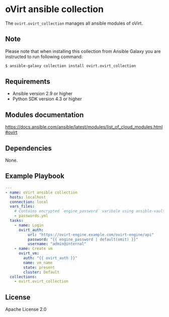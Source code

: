 oVirt ansible collection
====================================

The `ovirt.ovirt_collection` manages all ansible modules of oVirt.

Note
----
Please note that when installing this collection from Ansible Galaxy you are instructed to run following command:

```bash
$ ansible-galaxy collection install ovirt.ovirt_collection
```


Requirements
------------

 * Ansible version 2.9 or higher
 * Python SDK version 4.3 or higher

Modules documentation
--------------
https://docs.ansible.com/ansible/latest/modules/list_of_cloud_modules.html#ovirt

Dependencies
------------

None.

Example Playbook
----------------

```yaml
---
- name: oVirt ansible collection
  hosts: localhost
  connection: local
  vars_files:
    # Contains encrypted `engine_password` varibale using ansible-vault
    - passwords.yml
  tasks:
    - name: Login
      ovirt_auth:
          url: "https://ovirt-engine.example.com/ovirt-engine/api"
          password: "{{ engine_password | default(omit) }}"
          username: "admin@internal"
    - name: Create vm
      ovirt_vm:
        auth: "{{ ovirt_auth }}"
        name: vm_name
        state: present
        cluster: Default
  collections:
    - ovirt.ovirt_collection
```
License
-------

Apache License 2.0
